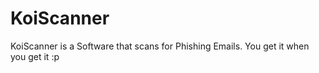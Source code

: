 # KoiScanner
KoiScanner is a Software that scans for Phishing Emails. 
You get it when you get it :p
